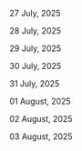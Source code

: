 27 July, 2025

28 July, 2025

29 July, 2025

30 July, 2025

31 July, 2025

01 August, 2025

02 August, 2025

03 August, 2025